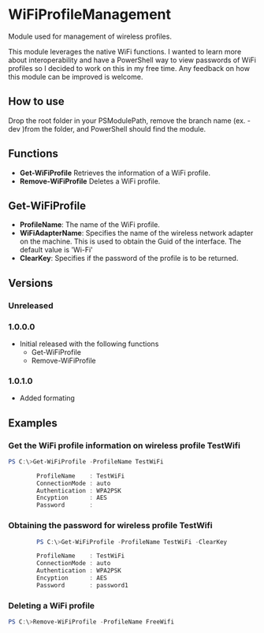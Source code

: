 # WiFiProfileManagement
Module used for management of wireless profiles.

This module leverages the native WiFi functions.  I wanted to learn more about interoperability and have a PowerShell way to view passwords of WiFi profiles so I decided to work
on this in my free time.  Any feedback on how this module can be improved is welcome.

## How to use 
Drop the root folder in your PSModulePath, remove the branch name (ex. -dev )from the folder, and PowerShell should find the module.

## Functions
* **Get-WiFiProfile** Retrieves the information of a WiFi profile.
* **Remove-WiFiProfile** Deletes a WiFi profile.

## Get-WiFiProfile
* **ProfileName**: The name of the WiFi profile.
* **WiFiAdapterName**: Specifies the name of the wireless network adapter on the machine. This is used to obtain the Guid of the interface. The default value is 'Wi-Fi'
* **ClearKey**: Specifies if the password of the profile is to be returned.

## Versions

### Unreleased

### 1.0.0.0
*    Initial released with the following functions
     * Get-WiFiProfile
     * Remove-WiFiProfile

### 1.0.1.0
*    Added formating

## Examples

### Get the WiFi profile information on wireless profile TestWifi
```PowerShell
PS C:\>Get-WiFiProfile -ProfileName TestWiFi

        ProfileName    : TestWiFi
        ConnectionMode : auto
        Authentication : WPA2PSK
        Encyption      : AES
        Password       : 
```

### Obtaining the password for wireless profile TestWifi
```PowerShell
        PS C:\>Get-WiFiProfile -ProfileName TestWiFi -ClearKey

        ProfileName    : TestWiFi
        ConnectionMode : auto
        Authentication : WPA2PSK
        Encyption      : AES
        Password       : password1
```

### Deleting a WiFi profile
```PowerShell
PS C:\>Remove-WiFiProfile -ProfileName FreeWifi
```
